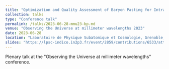 ```yaml
---
title: "Optimization and Quality Assessment of Baryon Pasting for Intracluster Gas using the Borg Cube Simulation"
collection: talks
type: "Conference talk"
permalink: /talks/2023-06-28-mmu23-bp.md
venue: "Observing the Universe at millimeter wavelengths 2023"
date: 2023-06-28
location: "Laboratoire de Physique Subatomique et Cosmologie, Grenoble, France"
slides: "https://lpsc-indico.in2p3.fr/event/2859/contributions/6533/attachments/4875/7223/keruzore_mmu2023_skysimz.pdf"
---
```


Plenary talk at the "Observing the Universe at millimeter wavelengths" conference.
